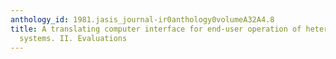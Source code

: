 ```yaml
---
anthology_id: 1981.jasis_journal-ir0anthology0volumeA32A4.8
title: A translating computer interface for end-user operation of heterogeneous retrieval
  systems. II. Evaluations
---
```

